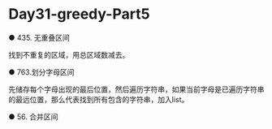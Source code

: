 # Day31-greedy-Part5

● 435. 无重叠区间 

找到不重复的区域，用总区域数减去。

● 763.划分字母区间 

先储存每个字母出现的最后位置，然后遍历字符串，如果当前字母是已遍历字符串的最远位置，那么代表找到所有包含的字符串，加入list。

● 56. 合并区间 
